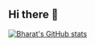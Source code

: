 ## Hi there 👋

[![Bharat's GitHub stats](https://github-readme-stats.vercel.app/apibharatpatel7anuraghazra)](https://github.com/anuraghazra/github-readme-stats)

<!--
**bharatpatel7/bharatpatel7** is a ✨ _special_ ✨ repository because its `README.md` (this file) appears on your GitHub profile.

Here are some ideas to get you started:

- 🔭 I’m currently working on ...
- 🌱 I’m currently learning ...
- 👯 I’m looking to collaborate on ...
- 🤔 I’m looking for help with ...
- 💬 Ask me about ...
- 📫 How to reach me: ...
- 😄 Pronouns: ...
- ⚡ Fun fact: ...
-->

